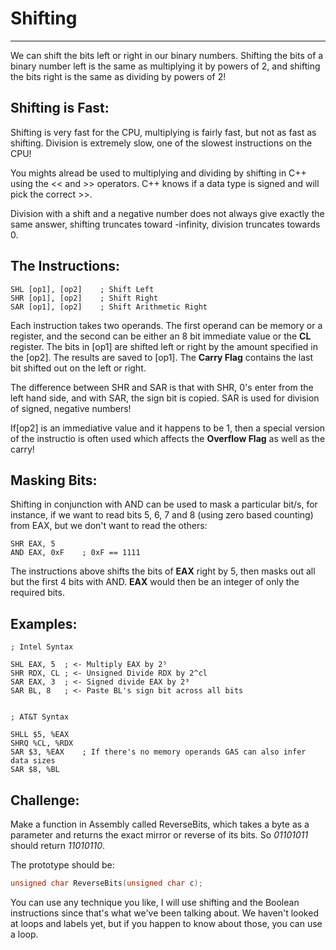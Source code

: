 # Shifting
---
We can shift the bits left or right in our binary numbers. Shifting the bits of a binary number left is the same as multiplying it by powers of 2, and shifting the bits right is the same as dividing by powers of 2!

## **Shifting is Fast**:
Shifting is very fast for the CPU, multiplying is fairly fast, but not as fast as shifting. Division is extremely slow, one of the slowest instructions on the CPU!

You mights alread be used to multiplying and dividing by shifting in C++ using the << and >> operators. C++ knows if a data type is signed and will pick the correct >>.

Division with a shift and a negative number does not always give exactly the same answer, shifting truncates toward -infinity, division truncates towards 0.

## **The Instructions**:

```Assembly
SHL [op1], [op2]    ; Shift Left
SHR [op1], [op2]    ; Shift Right
SAR [op1], [op2]    ; Shift Arithmetic Right
```

Each instruction takes two operands. The first operand can be memory or a register, and the second can be either an 8 bit immediate value or the **CL** register. The bits in [op1] are shifted left or right by the amount specified in the [op2]. The results are saved to [op1]. The **Carry Flag** contains the last bit shifted out on the left or right.

The difference between SHR and SAR is that with SHR, 0's enter from the left hand side, and with SAR, the sign bit is copied. SAR is used for division of signed, negative numbers!

If[op2] is an immediative value and it happens to be 1, then a special version of the instructio is often used which affects the **Overflow Flag** as well as the carry!

## **Masking Bits**:
Shifting in conjunction with AND can be used to mask a particular bit/s, for instance, if we want to read bits 5, 6, 7 and 8 (using zero based counting) from EAX, but we don't want to read the others:

```Assembly
SHR EAX, 5
AND EAX, 0xF    ; 0xF == 1111
```

The instructions above shifts the bits of **EAX** right by 5, then masks out all but the first 4 bits with AND. **EAX** would then be an integer of only the required bits.

## **Examples**:
```Assembly
; Intel Syntax

SHL EAX, 5  ; <- Multiply EAX by 2⁵
SHR RDX, CL ; <- Unsigned Divide RDX by 2^cl
SAR EAX, 3  ; <- Signed divide EAX by 2³
SAR BL, 8   ; <- Paste BL's sign bit across all bits


; AT&T Syntax

SHLL $5, %EAX
SHRQ %CL, %RDX
SAR $3, %EAX    ; If there's no memory operands GAS can also infer data sizes
SAR $8, %BL
```

## **Challenge**:
Make a function in Assembly called ReverseBits, which takes a byte as a parameter and returns the exact mirror or reverse of its bits. So *01101011* should return *11010110*.

The prototype should be:
```cpp
unsigned char ReverseBits(unsigned char c);
```

You can use any technique you like, I will use shifting and the Boolean instructions since that's what we've been talking about. We haven't looked at loops and labels yet, but if you happen to know about those, you can use a loop.
